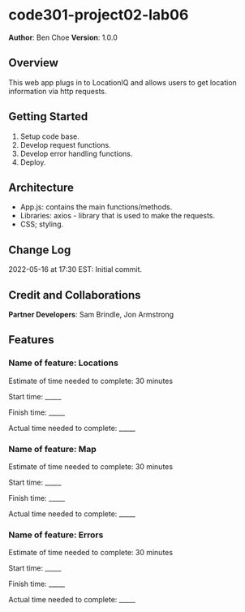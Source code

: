 # code301-project02-lab06

**Author**: Ben Choe
**Version**: 1.0.0

## Overview
This web app plugs in to LocationIQ and allows users to get location information via http requests.

## Getting Started
1. Setup code base.
2. Develop request functions.
3. Develop error handling functions.
4. Deploy.

## Architecture
- App.js: contains the main functions/methods.
- Libraries: axios - library that is used to make the requests.
- CSS; styling.

## Change Log
2022-05-16 at 17:30 EST: Initial commit.

## Credit and Collaborations
**Partner Developers**: Sam Brindle, Jon Armstrong


## Features

### Name of feature: Locations

Estimate of time needed to complete: 30 minutes

Start time: _____

Finish time: _____

Actual time needed to complete: _____

### Name of feature: Map

Estimate of time needed to complete: 30 minutes

Start time: _____

Finish time: _____

Actual time needed to complete: _____

### Name of feature: Errors

Estimate of time needed to complete: 30 minutes

Start time: _____

Finish time: _____

Actual time needed to complete: _____